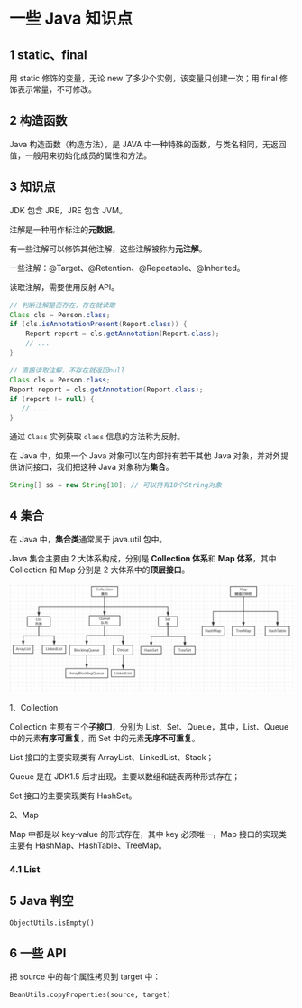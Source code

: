 # 一些 Java 知识点

## 1 static、final

用 static 修饰的变量，无论 new 了多少个实例，该变量只创建一次；用 final 修饰表示常量，不可修改。

## 2 构造函数

Java 构造函数（构造方法），是 JAVA 中一种特殊的函数，与类名相同，无返回值，一般用来初始化成员的属性和方法。

## 3 知识点

JDK 包含 JRE，JRE 包含 JVM。

注解是一种用作标注的**元数据**。

有一些注解可以修饰其他注解，这些注解被称为**元注解**。

一些注解：@Target、@Retention、@Repeatable、@Inherited。

读取注解，需要使用反射 API。

```java
// 判断注解是否存在，存在就读取
Class cls = Person.class;
if (cls.isAnnotationPresent(Report.class)) {
    Report report = cls.getAnnotation(Report.class);
    // ...
}
```

```java
// 直接读取注解，不存在就返回null
Class cls = Person.class;
Report report = cls.getAnnotation(Report.class);
if (report != null) {
   // ...
}
```

通过 `Class` 实例获取 `class` 信息的方法称为反射。

在 Java 中，如果一个 Java 对象可以在内部持有若干其他 Java 对象，并对外提供访问接口，我们把这种 Java 对象称为**集合**。 

```java
String[] ss = new String[10]; // 可以持有10个String对象
```

## 4 集合

在 Java 中，**集合类**通常属于 java.util 包中。

Java 集合主要由 2 大体系构成，分别是 **Collection 体系**和 **Map 体系**，其中 Collection 和 Map 分别是 2 大体系中的**顶层接口**。

![image-20211222232252744](../images/image-20211222232252744.png)

1、Collection

Collection 主要有三个**子接口**，分别为 List、Set、Queue，其中，List、Queue 中的元素**有序可重复**，而 Set 中的元素**无序不可重复**。

List 接口的主要实现类有 ArrayList、LinkedList、Stack；

Queue 是在 JDK1.5 后才出现，主要以数组和链表两种形式存在；

Set 接口的主要实现类有 HashSet。

2、Map

Map 中都是以 key-value 的形式存在，其中 key 必须唯一，Map 接口的实现类主要有 HashMap、HashTable、TreeMap。

### 4.1 List

## 5 Java 判空

```
ObjectUtils.isEmpty()
```

## 6 一些 API

把 source 中的每个属性拷贝到 target 中：

```
BeanUtils.copyProperties(source, target)
```

















